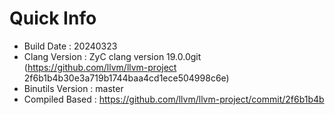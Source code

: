 # Quick Info
* Build Date : 20240323
* Clang Version : ZyC clang version 19.0.0git (https://github.com/llvm/llvm-project 2f6b1b4b30e3a719b1744baa4cd1ece504998c6e)
* Binutils Version : master
* Compiled Based : https://github.com/llvm/llvm-project/commit/2f6b1b4b


